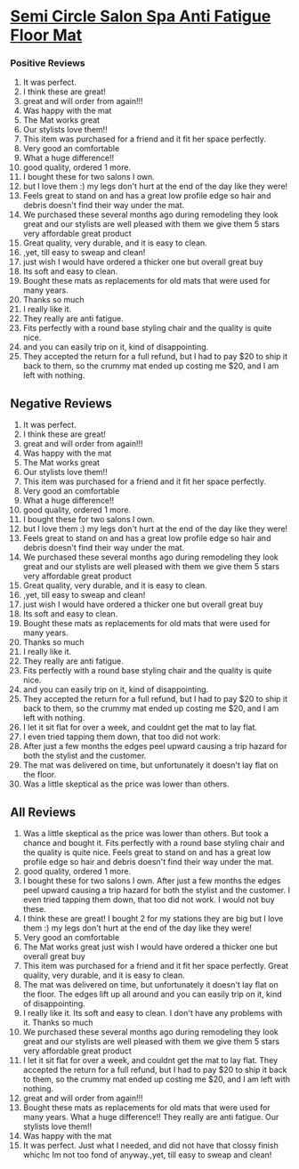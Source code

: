 # [Semi Circle Salon Spa Anti Fatigue Floor Mat](https://products.checkmycream.com/products/Semi-Circle-Salon-Spa-Anti-Fatigue-Floor-Mat.html)

### Positive Reviews

<ol>
      <li>It was perfect.</li>
      <li>I think these are great!</li>
      <li>great and will order from again!!!</li>
      <li>Was happy with the mat</li>
      <li>The Mat works great</li>
      <li>Our stylists love them!!</li>
      <li>This item was purchased for a friend and it fit her space perfectly.</li>
      <li>Very good  an comfortable</li>
      <li>What a huge difference!!  </li>
      <li>good quality, ordered 1 more.</li>
      <li>I bought these for two salons I own.  </li>
      <li>but I love them :) my legs don&#x27;t hurt at the end of the day like they were!</li>
      <li>Feels great to stand on and has a great low profile edge so hair and debris doesn&#x27;t find their way under the mat.</li>
      <li>We purchased these several months ago during remodeling they look great and our stylists are well pleased with them we give them 5 stars very affordable great product</li>
      <li>Great quality, very durable, and it is easy to clean.</li>
      <li>,yet, till easy to sweap and clean!</li>
      <li>just wish I would have ordered a thicker one but overall great buy</li>
      <li>Its soft and easy to clean.</li>
      <li>Bought these mats as replacements for old mats that were used for many years.</li>
      <li>Thanks so much</li>
      <li>I really like it.</li>
      <li>They really are anti fatigue.  </li>
      <li>Fits perfectly with a round base styling chair and the quality is quite nice.</li>
      <li>and you can easily trip on it, kind of disappointing.</li>
      <li>They accepted the return for a full refund, but I had to pay $20 to ship it back to them, so the crummy mat ended up costing me $20, and I am left with nothing.</li>
</ol>


<h2>Negative Reviews</h2>
<ol>
<li> It was perfect.</li>
<li> I think these are great!</li>
<li> great and will order from again!!!</li>
<li> Was happy with the mat</li>
<li> The Mat works great</li>
<li> Our stylists love them!!</li>
<li> This item was purchased for a friend and it fit her space perfectly.</li>
<li> Very good  an comfortable</li>
<li> What a huge difference!!  </li>
<li> good quality, ordered 1 more.</li>
<li> I bought these for two salons I own.  </li>
<li> but I love them :) my legs don&#x27;t hurt at the end of the day like they were!</li>
<li> Feels great to stand on and has a great low profile edge so hair and debris doesn&#x27;t find their way under the mat.</li>
<li> We purchased these several months ago during remodeling they look great and our stylists are well pleased with them we give them 5 stars very affordable great product</li>
<li> Great quality, very durable, and it is easy to clean.</li>
<li> ,yet, till easy to sweap and clean!</li>
<li> just wish I would have ordered a thicker one but overall great buy</li>
<li> Its soft and easy to clean.</li>
<li> Bought these mats as replacements for old mats that were used for many years.</li>
<li> Thanks so much</li>
<li> I really like it.</li>
<li> They really are anti fatigue.  </li>
<li> Fits perfectly with a round base styling chair and the quality is quite nice.</li>
<li> and you can easily trip on it, kind of disappointing.</li>
<li> They accepted the return for a full refund, but I had to pay $20 to ship it back to them, so the crummy mat ended up costing me $20, and I am left with nothing.</li>
<li> I let it sit flat for over a week, and couldnt get the mat to lay flat.</li>
<li> I even tried tapping them down, that too did not work.  </li>
<li> After just a few months the edges peel upward causing a trip hazard for both the stylist and the customer.  </li>
<li> The mat was delivered on time, but unfortunately it doesn&#x27;t lay flat on the floor.</li>
<li> Was a little skeptical as the price was lower than others.</li>
</ol>

<h2>All Reviews</h2>

<ol>
    <li> Was a little skeptical as the price was lower than others. But took a chance and bought it. Fits perfectly with a round base styling chair and the quality is quite nice. Feels great to stand on and has a great low profile edge so hair and debris doesn&#x27;t find their way under the mat.</li>
    <li> good quality, ordered 1 more.</li>
    <li> I bought these for two salons I own.  After just a few months the edges peel upward causing a trip hazard for both the stylist and the customer.  I even tried tapping them down, that too did not work.  I would not buy these.</li>
    <li> I think these are great! I bought 2 for my stations they are big but I love them :) my legs don&#x27;t hurt at the end of the day like they were!</li>
    <li> Very good  an comfortable</li>
    <li> The Mat works great just wish I would have ordered a thicker one but overall great buy</li>
    <li> This item was purchased for a friend and it fit her space perfectly. Great quality, very durable, and it is easy to clean.</li>
    <li> The mat was delivered on time, but unfortunately it doesn&#x27;t lay flat on the floor. The edges lift up all around and you can easily trip on it, kind of disappointing.</li>
    <li> I really like it. Its soft and easy to clean. I don&#x27;t have any problems with it. Thanks so much</li>
    <li> We purchased these several months ago during remodeling they look great and our stylists are well pleased with them we give them 5 stars very affordable great product</li>
    <li> I let it sit flat for over a week, and couldnt get the mat to lay flat. They accepted the return for a full refund, but I had to pay $20 to ship it back to them, so the crummy mat ended up costing me $20, and I am left with nothing.</li>
    <li> great and will order from again!!!</li>
    <li> Bought these mats as replacements for old mats that were used for many years. What a huge difference!!  They really are anti fatigue.  Our stylists love them!!</li>
    <li> Was happy with the mat</li>
    <li> It was perfect. Just what I needed, and did not have that clossy finish whichc Im not too fond of anyway.,yet, till easy to sweap and clean!</li>
</ol>





